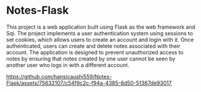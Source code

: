 # Notes-Flask

This  project is a web application built using Flask as the web framework and Sql. The project implements a user authentication system using sessions to set cookies, which allows users to create an account and login with it.
Once authenticated, users can create and delete notes associated with their account. The application is designed to prevent unauthorized access to notes by ensuring that notes created by one user cannot be seen by another user who logs in with a different account.



https://github.com/hansicaushi559/Notes-Flask/assets/75632107/c54f9c2c-f94a-4385-8d50-51367de93017





